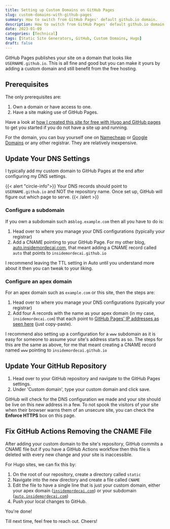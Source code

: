 ```yaml
---
title: Setting up Custom Domains on GitHub Pages
slug: custom-domains-with-github-pages
summary: How to switch from GitHub Pages' default github.io domain. 
description: How to switch from GitHub Pages' default github.io domain. 
date: 2023-01-09
categories: [Technical]
tags: [Static Site Generators, GitHub, Custom Domains, Hugo]
draft: false
---
```


GitHub Pages publishes your site on a domain that looks like `USERNAME.github.io`. This is all fine and good but you can make it yours by adding a custom domain and still benefit from the free hosting.

## Prerequisites

The only prerequisites are:

1. Own a domain or have access to one.
2. Have a site making use of GitHub Pages.

Have a look at [how I created this site for free with Hugo and GitHub pages](https://insidemordecai.com/how-i-created-my-site-for-free/) to get you started if you do not have a site up and running. 

For the domain, you can buy yourself one on [Namecheap](https://namecheap.com) or [Google Domains](https://domains.google.com) or any other registrar. They are relatively inexpensive.

## Update Your DNS Settings

I typically add my custom domain to GitHub Pages at the end after configuring my DNS settings.

{{< alert "circle-info">}}
Your DNS records should point to `USERNAME.github.io` and NOT the repository name. Once set up, GitHub will figure out which page to serve.
{{< /alert >}}

### Configure a subdomain

If you own a subdomain such as`blog.example.com` then all you have to do is:

1. Head over to where you manage your DNS configurations (typically your registrar) 
2. Add a CNAME pointing to your GitHub Page. For my other blog, [auto.insidemordecai.com](https://auto.insidemordecai.com), that meant adding a CNAME record called `auto` that points to `insidemordecai.github.io`

I recommend leaving the TTL setting in Auto until you understand more about it then you can tweak to your liking.

### Configure an apex domain

For an apex domain such as `example.com` or this site, then the steps are:

1. Head over to where you manage your DNS configurations (typically your registrar)
2. Add four A records with the name as your apex domain (in my case, `insidemordecai.com`) that each point to [GitHub Pages' IP addresses as seen here](https://docs.github.com/en/pages/configuring-a-custom-domain-for-your-github-pages-site/managing-a-custom-domain-for-your-github-pages-site#configuring-an-apex-domain) (just copy-paste).

I recommend also setting up a configuration for a `www` subdomain as it is easy for someone to assume your site's address starts as so. The steps for this are the same as above, for me that meant creating a CNAME record named `www` pointing to `insidemordecai.github.io`

## Update Your GitHub Repository

1. Head over to your GitHub repository and navigate to the GitHub Pages settings.
2. Under 'Custom domain', type your custom domain and click save. 

GitHub will check for the DNS configuration we made and your site should be live on this new address in a few. To not spook the visitors of your site when their browser warns them of an unsecure site, you can check the **Enforce HTTPS** box on this page.

## Fix GitHub Actions Removing the CNAME File

After adding your custom domain to the site's repository, GitHub commits a CNAME file but if you have a GitHub Actions workflow then this file is deleted with every new change and your site is inaccessible. 

For Hugo sites, we can fix this by:

1. On the root of our repository, create a directory called `static`
2. Navigate into the new directory and create a file called `CNAME`
3. Edit the file to have a single line that is just your custom domain, either your apex domain ([`insidemordecai.com`](https://insidemordecai.com)) or your subdomain ([`auto.insidemordecai.com`](https://auto.insidemordecai.com))
4. Push your local changes to GitHub.

You're done!

Till next time, feel free to reach out. Cheers!
